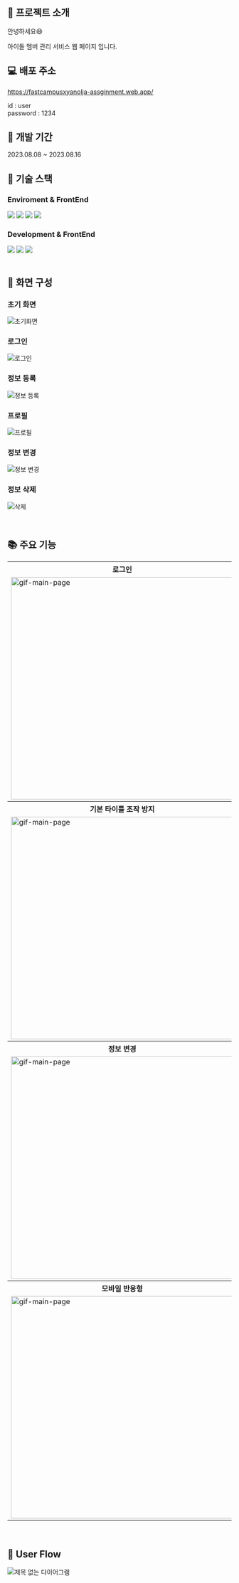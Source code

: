 ## :memo: 프로젝트 소개

안녕하세요:smile: 

아이돌 멤버 관리 서비스 웹 페이지 입니다.
<br/>

##  :computer: 배포 주소

https://fastcampusxyanolja-assginment.web.app/
<br>

id : user
<br>
password : 1234
<br>

##  :calendar: 개발 기간

2023.08.08 ~ 2023.08.16
<br>
##  :hammer: 기술 스택

### Enviroment & FrontEnd
<div>
  <img src="https://img.shields.io/badge/visual studio code-007ACC?style=for-the-badge&logo=visual studio&logoColor=white">
  <img src="https://img.shields.io/badge/github-181717?style=for-the-badge&logo=github&logoColor=white">
  <img src="https://img.shields.io/badge/git-F05032?style=for-the-badge&logo=git&logoColor=white">
  <img src="https://img.shields.io/badge/Firebase-FFCA28?style=for-the-badge&logo=firebase&logoColor=black"/>
  

</div>
  
### Development & FrontEnd
<div>
  
  <img src="https://img.shields.io/badge/css-1572B6?style=for-the-badge&logo=css3&logoColor=white"> 
  <img src="https://img.shields.io/badge/javascript-F7DF1E?style=for-the-badge&logo=javascript&logoColor=black"> 
  <img src="https://img.shields.io/badge/HTML5-E34F26?style=for-the-badge&logo=html5&logoColor=white">
  </div>
<br>

## :art: 화면 구성
### 초기 화면
![초기화면](https://github.com/KDT1-FE/Y_FE_JAVASCRIPT_PICTURE/assets/37584686/7d85a09d-e2b4-4fd2-a33a-93c61348a39b)
### 로그인
![로그인](https://github.com/KDT1-FE/Y_FE_JAVASCRIPT_PICTURE/assets/37584686/6186a10d-fe1d-400d-9e7e-630ff821ace5)
### 정보 등록
![정보 등록](https://github.com/KDT1-FE/Y_FE_JAVASCRIPT_PICTURE/assets/37584686/f5d7139a-ff09-4766-88cc-b9e54fa86a55)
### 프로필
![프로필](https://github.com/KDT1-FE/Y_FE_JAVASCRIPT_PICTURE/assets/37584686/a50b6168-0899-4590-b672-5508413036fe)
### 정보 변경
![정보 변경](https://github.com/KDT1-FE/Y_FE_JAVASCRIPT_PICTURE/assets/37584686/23b3e9a9-9483-4b1e-a79d-871bbc02e28a)
### 정보 삭제
![삭제](https://github.com/KDT1-FE/Y_FE_JAVASCRIPT_PICTURE/assets/37584686/9e5564d1-efce-42cb-9988-d6a52c73561f)

<br>

## :books: 주요 기능

<div align="center">
  <table>
    <tr align="center">
      <th>로그인</th>
      <th>게스트 / 매니저 권한 분리</th>
    </tr>
    <tr>
      <td><img src="https://github.com/KDT1-FE/Y_FE_JAVASCRIPT_PICTURE/assets/37584686/cdbcbb77-9697-4066-af19-3832126e8d05"alt="gif-main-page" width="500"></td>
      <td><img src="https://github.com/KDT1-FE/Y_FE_JAVASCRIPT_PICTURE/assets/37584686/7dd25142-6c6e-4176-a3cb-baeb5c8013fb"alt="gif-main-page" width="500"></td>
    </tr>
    <tr align="center">
      <th>기본 타이틀 조작 방지</th>
      <th>정보 등록</th>
    </tr>
    <tr>
      <td><img src="https://github.com/KDT1-FE/Y_FE_JAVASCRIPT_PICTURE/assets/37584686/c88c5cbd-832b-4090-9dc7-31f4ae39f429"alt="gif-main-page" width="500"></td>
      <td><img src="https://github.com/KDT1-FE/Y_FE_JAVASCRIPT_PICTURE/assets/37584686/b4a2ed0f-0877-43c4-a001-9a6257612d5b"alt="gif-main-page" width="500"></td>
    </tr>
   <tr align="center">
      <th>정보 변경</th>
      <th>정보 삭제</th>
    </tr>
    <tr>
      <td><img src="https://github.com/KDT1-FE/Y_FE_JAVASCRIPT_PICTURE/assets/37584686/f3d6d5ae-a8c2-4014-ac0a-fff41b92ec3c"alt="gif-main-page" width="500"></td>
      <td><img src="https://github.com/KDT1-FE/Y_FE_JAVASCRIPT_PICTURE/assets/37584686/c3c0e62c-15e3-4377-a1f8-b5e9f1f7325f"alt="gif-main-page" width="500"></td>
    </tr>
    <tr align="center">
      <th>모바일 반응형</th>
    </tr>
    <tr>
      <td><img src="https://github.com/KDT1-FE/Y_FE_JAVASCRIPT_PICTURE/assets/37584686/348a4d11-1909-4052-9a7b-e95e41686865"alt="gif-main-page" width="500"></td>
    </tr>
  </table>
</div>
<br>

## :ok_person: User Flow
![제목 없는 다이어그램](https://github.com/yangjaehyuk/2nd-project/assets/37584686/82164a83-e6fd-412d-b057-434f93755422)

